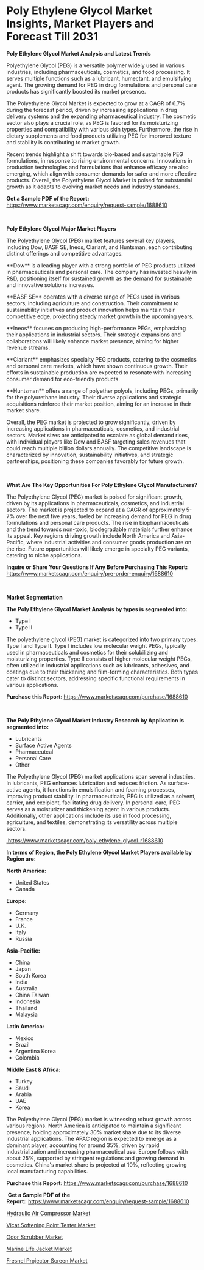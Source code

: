 <p><h1>Poly Ethylene Glycol Market Insights, Market Players and Forecast Till 2031</h1></p><p><strong>Poly Ethylene Glycol Market Analysis and Latest Trends</strong></p>
<p><p>Polyethylene Glycol (PEG) is a versatile polymer widely used in various industries, including pharmaceuticals, cosmetics, and food processing. It serves multiple functions such as a lubricant, humectant, and emulsifying agent. The growing demand for PEG in drug formulations and personal care products has significantly boosted its market presence.</p><p>The Polyethylene Glycol Market is expected to grow at a CAGR of 6.7% during the forecast period, driven by increasing applications in drug delivery systems and the expanding pharmaceutical industry. The cosmetic sector also plays a crucial role, as PEG is favored for its moisturizing properties and compatibility with various skin types. Furthermore, the rise in dietary supplements and food products utilizing PEG for improved texture and stability is contributing to market growth.</p><p>Recent trends highlight a shift towards bio-based and sustainable PEG formulations, in response to rising environmental concerns. Innovations in production technologies and formulations that enhance efficacy are also emerging, which align with consumer demands for safer and more effective products. Overall, the Polyethylene Glycol Market is poised for substantial growth as it adapts to evolving market needs and industry standards.</p></p>
<p><strong>Get a Sample PDF of the Report:&nbsp;</strong> <a href="https://www.marketscagr.com/enquiry/request-sample/1688610?utm_campaign=1817&utm_medium=2&utm_source=Github&utm_content=ia&utm_term=30102024&utm_id=poly-ethylene-glycol">https://www.marketscagr.com/enquiry/request-sample/1688610</a></p>
<p>&nbsp;</p>
<p><strong>Poly Ethylene Glycol Major Market Players</strong></p>
<p><p>The Polyethylene Glycol (PEG) market features several key players, including Dow, BASF SE, Ineos, Clariant, and Huntsman, each contributing distinct offerings and competitive advantages.</p><p>**Dow** is a leading player with a strong portfolio of PEG products utilized in pharmaceuticals and personal care. The company has invested heavily in R&D, positioning itself for sustained growth as the demand for sustainable and innovative solutions increases. </p><p>**BASF SE** operates with a diverse range of PEGs used in various sectors, including agriculture and construction. Their commitment to sustainability initiatives and product innovation helps maintain their competitive edge, projecting steady market growth in the upcoming years.</p><p>**Ineos** focuses on producing high-performance PEGs, emphasizing their applications in industrial sectors. Their strategic expansions and collaborations will likely enhance market presence, aiming for higher revenue streams. </p><p>**Clariant** emphasizes specialty PEG products, catering to the cosmetics and personal care markets, which have shown continuous growth. Their efforts in sustainable production are expected to resonate with increasing consumer demand for eco-friendly products.</p><p>**Huntsman** offers a range of polyether polyols, including PEGs, primarily for the polyurethane industry. Their diverse applications and strategic acquisitions reinforce their market position, aiming for an increase in their market share.</p><p>Overall, the PEG market is projected to grow significantly, driven by increasing applications in pharmaceuticals, cosmetics, and industrial sectors. Market sizes are anticipated to escalate as global demand rises, with individual players like Dow and BASF targeting sales revenues that could reach multiple billion dollars annually. The competitive landscape is characterized by innovation, sustainability initiatives, and strategic partnerships, positioning these companies favorably for future growth.</p></p>
<p>&nbsp;</p>
<p><strong>What Are The Key Opportunities For Poly Ethylene Glycol Manufacturers?</strong></p>
<p><p>The Polyethylene Glycol (PEG) market is poised for significant growth, driven by its applications in pharmaceuticals, cosmetics, and industrial sectors. The market is projected to expand at a CAGR of approximately 5-7% over the next five years, fueled by increasing demand for PEG in drug formulations and personal care products. The rise in biopharmaceuticals and the trend towards non-toxic, biodegradable materials further enhance its appeal. Key regions driving growth include North America and Asia-Pacific, where industrial activities and consumer goods production are on the rise. Future opportunities will likely emerge in specialty PEG variants, catering to niche applications.</p></p>
<p><strong>Inquire or Share Your Questions If Any Before Purchasing This Report:</strong> <a href="https://www.marketscagr.com/enquiry/pre-order-enquiry/1688610?utm_campaign=1817&utm_medium=2&utm_source=Github&utm_content=ia&utm_term=30102024&utm_id=poly-ethylene-glycol">https://www.marketscagr.com/enquiry/pre-order-enquiry/1688610</a></p>
<p>&nbsp;</p>
<p><strong>Market Segmentation</strong></p>
<p><strong>The Poly Ethylene Glycol Market Analysis by types is segmented into:</strong></p>
<p><ul><li>Type I</li><li>Type II</li></ul></p>
<p><p>The polyethylene glycol (PEG) market is categorized into two primary types: Type I and Type II. Type I includes low molecular weight PEGs, typically used in pharmaceuticals and cosmetics for their solubilizing and moisturizing properties. Type II consists of higher molecular weight PEGs, often utilized in industrial applications such as lubricants, adhesives, and coatings due to their thickening and film-forming characteristics. Both types cater to distinct sectors, addressing specific functional requirements in various applications.</p></p>
<p><strong>Purchase this Report:&nbsp;</strong><a href="https://www.marketscagr.com/purchase/1688610?utm_campaign=1817&utm_medium=2&utm_source=Github&utm_content=ia&utm_term=30102024&utm_id=poly-ethylene-glycol">https://www.marketscagr.com/purchase/1688610</a></p>
<p>&nbsp;</p>
<p><strong>The Poly Ethylene Glycol Market Industry Research by Application is segmented into:</strong></p>
<p><ul><li>Lubricants</li><li>Surface Active Agents</li><li>Pharmaceutcal</li><li>Personal Care</li><li>Other</li></ul></p>
<p><p>The Polyethylene Glycol (PEG) market applications span several industries. In lubricants, PEG enhances lubrication and reduces friction. As surface-active agents, it functions in emulsification and foaming processes, improving product stability. In pharmaceuticals, PEG is utilized as a solvent, carrier, and excipient, facilitating drug delivery. In personal care, PEG serves as a moisturizer and thickening agent in various products. Additionally, other applications include its use in food processing, agriculture, and textiles, demonstrating its versatility across multiple sectors.</p></p>
<p><a href="https://www.marketscagr.com/poly-ethylene-glycol-r1688610?utm_campaign=1817&utm_medium=2&utm_source=Github&utm_content=ia&utm_term=30102024&utm_id=poly-ethylene-glycol">&nbsp;https://www.marketscagr.com/poly-ethylene-glycol-r1688610</a></p>
<p><strong>In terms of Region, the Poly Ethylene Glycol Market Players available by Region are:</strong></p>
<p>
    <p> <strong> North America: </strong>
        <ul>
            <li>United States</li>
            <li>Canada</li>
        </ul>
        </p> 
    <p> <strong> Europe: </strong>
        <ul>
            <li>Germany</li>
            <li>France</li>
            <li>U.K.</li>
            <li>Italy</li>
            <li>Russia</li>
        </ul>
        </p> 
    <p> <strong> Asia-Pacific: </strong>
        <ul>
            <li>China</li>
            <li>Japan</li>
            <li>South Korea</li>
            <li>India</li>
            <li>Australia</li>
            <li>China Taiwan</li>
            <li>Indonesia</li>
            <li>Thailand</li>
            <li>Malaysia</li>
        </ul>
        </p> 
    <p> <strong> Latin America: </strong>
        <ul>
            <li>Mexico</li>
            <li>Brazil</li>
            <li>Argentina Korea</li>
            <li>Colombia</li>
        </ul>
        </p> 
    <p> <strong> Middle East & Africa: </strong>
        <ul>
            <li>Turkey</li>
            <li>Saudi</li>
            <li>Arabia</li>
            <li>UAE</li>
            <li>Korea</li>
        </ul>
    </p>
    </p>
<p><p>The Polyethylene Glycol (PEG) market is witnessing robust growth across various regions. North America is anticipated to maintain a significant presence, holding approximately 30% market share due to its diverse industrial applications. The APAC region is expected to emerge as a dominant player, accounting for around 35%, driven by rapid industrialization and increasing pharmaceutical use. Europe follows with about 25%, supported by stringent regulations and growing demand in cosmetics. China's market share is projected at 10%, reflecting growing local manufacturing capabilities.</p></p>
<p><strong>Purchase this Report: </strong><a href="https://www.marketscagr.com/purchase/1688610?utm_campaign=1817&utm_medium=2&utm_source=Github&utm_content=ia&utm_term=30102024&utm_id=poly-ethylene-glycol">https://www.marketscagr.com/purchase/1688610</a></p>
<p>&nbsp;<strong>Get a Sample PDF of the Report:&nbsp;&nbsp;</strong><a href="https://www.marketscagr.com/enquiry/request-sample/1688610?utm_campaign=1817&utm_medium=2&utm_source=Github&utm_content=ia&utm_term=30102024&utm_id=poly-ethylene-glycol">https://www.marketscagr.com/enquiry/request-sample/1688610</a></p>
<p><strong></strong></p>
<p><p><a href="https://www.linkedin.com/pulse/global-hydraulic-air-compressor-market-pulse-trends-growth-we7tf?utm_campaign=1817&utm_medium=2&utm_source=Github&utm_content=ia&utm_term=30102024&utm_id=poly-ethylene-glycol">Hydraulic Air Compressor Market</a></p><p><a href="https://www.linkedin.com/pulse/vicat-softening-point-tester-market-research-report-exploring-rl8df?utm_campaign=1817&utm_medium=2&utm_source=Github&utm_content=ia&utm_term=30102024&utm_id=poly-ethylene-glycol">Vicat Softening Point Tester Market</a></p><p><a href="https://www.linkedin.com/pulse/exploring-odor-scrubber-market-dynamics-revenue-analysis-growth-6mhmf?utm_campaign=1817&utm_medium=2&utm_source=Github&utm_content=ia&utm_term=30102024&utm_id=poly-ethylene-glycol">Odor Scrubber Market</a></p><p><a href="https://www.linkedin.com/pulse/marine-life-jacket-market-size-growth-industry-analysis-lkwaf?utm_campaign=1817&utm_medium=2&utm_source=Github&utm_content=ia&utm_term=30102024&utm_id=poly-ethylene-glycol">Marine Life Jacket Market</a></p><p><a href="https://www.linkedin.com/pulse/fresnel-projector-screen-market-transformation-comparative-7craf?utm_campaign=1817&utm_medium=2&utm_source=Github&utm_content=ia&utm_term=30102024&utm_id=poly-ethylene-glycol">Fresnel Projector Screen Market</a></p></p>